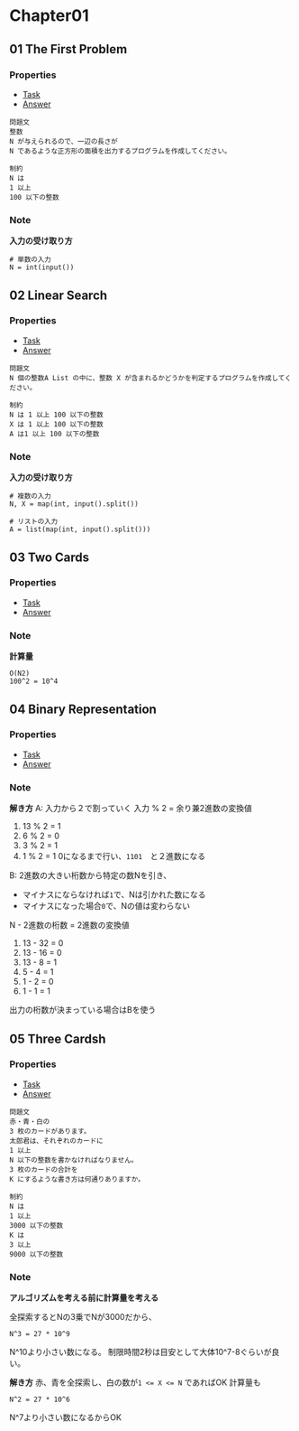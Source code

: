 # Chapter01
## 01 The First Problem
### Properties
- [Task](https://atcoder.jp/contests/tessoku-book/tasks/tessoku_book_a)
- [Answer](https://github.com/E869120/kyopro-tessoku/blob/main/codes/python/chap01/answer_A01.py)
```
問題文
整数 
N が与えられるので、一辺の長さが 
N であるような正方形の面積を出力するプログラムを作成してください。

制約
N は 
1 以上 
100 以下の整数
```
### Note
**入力の受け取り方**
```
# 単数の入力
N = int(input())
```

## 02 Linear Search
### Properties
- [Task](https://atcoder.jp/contests/tessoku-book/tasks/tessoku_book_b)
- [Answer](https://github.com/E869120/kyopro-tessoku/blob/main/codes/python/chap01/answer_A02.py)
```
問題文
N 個の整数A List の中に、整数 X が含まれるかどうかを判定するプログラムを作成してください。

制約
N は 1 以上 100 以下の整数
X は 1 以上 100 以下の整数
A は1 以上 100 以下の整数
```

### Note
**入力の受け取り方**
```
# 複数の入力
N, X = map(int, input().split())

# リストの入力
A = list(map(int, input().split()))
```

## 03 Two Cards
### Properties
- [Task](https://atcoder.jp/contests/tessoku-book/tasks/tessoku_book_c)
- [Answer](https://github.com/E869120/kyopro-tessoku/blob/main/codes/python/chap01/answer_A03.py)

### Note
**計算量**
```
O(N2)
100^2 = 10^4
```

## 04 Binary Representation
### Properties
- [Task](https://atcoder.jp/contests/tessoku-book/tasks/tessoku_book_d)
- [Answer](https://github.com/E869120/kyopro-tessoku/blob/main/codes/python/chap01/answer_A04.py)

### Note
**解き方**
A: 入力から２で割っていく
入力 % 2 = 余り兼2進数の変換値
1. 13 % 2 = 1
2. 6 % 2 = 0
3. 3 % 2 = 1 
4. 1 % 2 = 1
0になるまで行い、`1101`　と２進数になる


B: 2進数の大きい桁数から特定の数Nを引き、
- マイナスにならなければ`1`で、Nは引かれた数になる
- マイナスになった場合`0`で、Nの値は変わらない

N - 2進数の桁数 = 2進数の変換値
1. 13 - 32 = 0
2. 13 - 16 = 0
3. 13 - 8  = 1
4. 5  - 4  = 1
5. 1  - 2  = 0
6. 1  - 1  = 1


出力の桁数が決まっている場合はBを使う


## 05 Three Cardsh
### Properties
- [Task](https://atcoder.jp/contests/tessoku-book/tasks/tessoku_book_e)
- [Answer](https://github.com/E869120/kyopro-tessoku/blob/main/codes/python/chap01/answer_A05.py)
```
問題文
赤・青・白の 
3 枚のカードがあります。
太郎君は、それぞれのカードに 
1 以上 
N 以下の整数を書かなければなりません。
3 枚のカードの合計を 
K にするような書き方は何通りありますか。

制約
N は 
1 以上 
3000 以下の整数
K は 
3 以上 
9000 以下の整数
```
### Note
**アルゴリズムを考える前に計算量を考える**

全探索するとNの3乗でNが3000だから、
```
N^3 = 27 * 10^9
```
N^10より小さい数になる。
制限時間2秒は目安として大体10^7-8ぐらいが良い。

**解き方**
赤、青を全探索し、白の数が`1 <= X <= N` であればOK
計算量も
```
N^2 = 27 * 10^6
```
N^7より小さい数になるからOK
